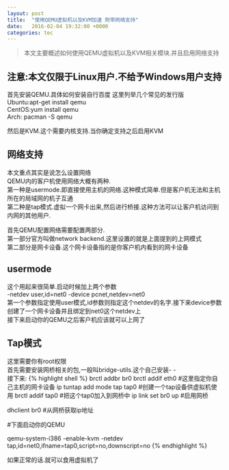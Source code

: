 ```yaml
---
layout: post
title:  "使用QEMU虚拟机以及KVM加速 附带网络支持"
date:   2016-02-04 19:32:00 +0000
categories: tec
---
```


>本文主要概述如何使用QEMU虚拟机以及KVM相关模块.并且启用网络支持

注意:本文仅限于Linux用户.不给予Windows用户支持
---

首先安装QEMU.具体如何安装自行百度
这里列举几个常见的发行版  
Ubuntu:apt-get install qemu  
CentOS:yum install qemu  
Arch: pacman -S qemu  

然后是KVM.这个需要内核支持.当你确定支持之后启用KVM

网络支持
---

本文重点其实是说怎么设置网络  
QEMU内的客户机使用网络大概有两种.  
第一种是usermode.即直接使用主机的网络.这种模式简单.但是客户机无法和主机所在的局域网的机子互通  
第二种是tap模式.虚拟一个网卡出来,然后进行桥接.这种方法可以让客户机访问到内网的其他用户.  

首先QEMU配置网络需要配置两部分.  
第一部分官方叫做network backend.这里设置的就是上面提到的上网模式  
第二部分是网卡设备.这个网卡设备指的是你客户机内看到的网卡设备

usermode
-----

这个用起来很简单.启动时候加上两个参数  
-netdev user,id=net0
-device pcnet,netdev=net0  
第一个参数指定使用user模式,id参数则指定这个netdev的名字.接下来device参数创建了一个网卡设备并且绑定到net0这个netdev上  
接下来启动你的QEMU之后客户机应该就可以上网了

Tap模式
-----

这里需要你有root权限  
首先需要安装网桥相关的包,一般叫bridge-utils.这个自己安装- -  
接下来:
{% highlight shell %}
brctl addbr br0
brctl addif eth0    #这里指定你自己主机的网卡设备
ip tuntap add mode tap tap0    #创建一个tap设备供虚拟机使用
brctl addif tap0    #把这个tap0加入到网桥中
ip link set br0 up    #启用网桥

dhclient br0    #从网桥获取ip地址

#下面启动你的QEMU

qemu-system-i386 -enable-kvm -netdev tap,id=net0,ifname=tap0,script=no,downscript=no
{% endhighlight %}

如果正常的话.就可以食用虚拟机了